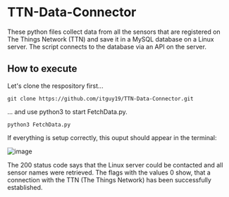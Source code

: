 # TTN-Data-Connector
These python files collect data from all the sensors that are registered on The Things Network (TTN) and save it in a MySQL database on a Linux server. The script connects to the database via an API on the server.

## How to execute
<p>Let's clone the respository first...</p>

```git clone https://github.com/itguy19/TTN-Data-Connector.git```
<p>... and use python3 to start FetchData.py.</p>

```python3 FetchData.py```

<p>If everything is setup correctly, this ouput should appear in the terminal:</p>

![image](https://user-images.githubusercontent.com/125930481/235115079-3e3efc33-ee2f-42d8-861f-7ea2b9c4b09a.png)

<p>The 200 status code says that the Linux server could be contacted and all sensor names were retrieved. The flags with the values 0 show, that a connection with the TTN (The Things Network) has been successfully established.</p>
